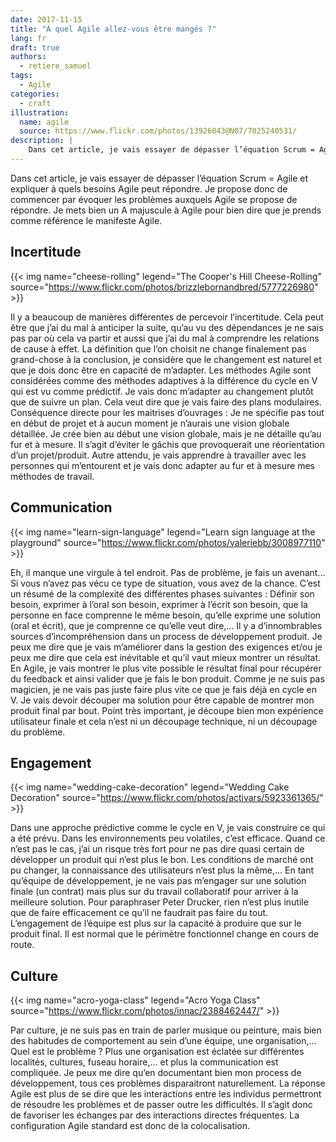 ```yaml
---
date: 2017-11-15
title: "A quel Agile allez-vous être mangés ?"
lang: fr
draft: true
authors:
  - retiere_samuel
tags:
  - Agile
categories:
  - craft
illustration:
  name: agile
  source: https://www.flickr.com/photos/13926043@N07/7025240531/
description: |
    Dans cet article, je vais essayer de dépasser l’équation Scrum = Agile et expliquer à quels besoins Agile peut répondre.
---
```


Dans cet article, je vais essayer de dépasser l’équation Scrum = Agile et expliquer à quels besoins Agile peut répondre. Je propose donc de commencer par évoquer les problèmes auxquels Agile se propose de répondre. Je mets bien un A majuscule à Agile pour bien dire que je prends comme référence le manifeste Agile.


## Incertitude
{{< img name="cheese-rolling" legend="The Cooper's Hill Cheese-Rolling" source="https://www.flickr.com/photos/brizzlebornandbred/5777226980" >}}

Il y a beaucoup de manières différentes de percevoir l’incertitude. Cela peut être que j’ai du mal à anticiper la suite, qu’au vu des dépendances je ne sais pas par où cela va partir et aussi que j’ai du mal à comprendre les relations de cause à effet. La définition que l’on choisit ne change finalement pas grand-chose à la conclusion, je considère que le changement est naturel et que je dois donc être en capacité de m’adapter. Les méthodes Agile sont considérées comme des méthodes adaptives à la différence du cycle en V qui est vu comme prédictif. Je vais donc m’adapter au changement plutôt que de suivre un plan. Cela veut dire que je vais faire des plans modulaires. Conséquence directe pour les maitrises d’ouvrages : Je ne spécifie pas tout en début de projet et à aucun moment je n’aurais une vision globale détaillée. Je crée bien au début une vision globale, mais je ne détaille qu’au fur et à mesure. Il s’agit d’éviter le gâchis que provoquerait une réorientation d’un projet/produit. Autre attendu, je vais apprendre à travailler avec les personnes qui m’entourent et je vais donc adapter au fur et à mesure mes méthodes de travail.


## Communication
{{< img name="learn-sign-language" legend="Learn sign language at the playground" source="https://www.flickr.com/photos/valeriebb/3008977110" >}}

Eh, il manque une virgule à tel endroit. Pas de problème, je fais un avenant… Si vous n’avez pas vécu ce type de situation, vous avez de la chance. C’est un résumé de la complexité des différentes phases suivantes : Définir son besoin, exprimer à l’oral son besoin, exprimer à l’écrit son besoin, que la personne en face comprenne le même besoin, qu’elle exprime une solution (oral et écrit), que je comprenne ce qu’elle veut dire,… Il y a d’innombrables sources d’incompréhension dans un process de développement produit. Je peux me dire que je vais m’améliorer dans la gestion des exigences et/ou je peux me dire que cela est inévitable et qu’il vaut mieux montrer un résultat. En Agile, je vais montrer le plus vite possible le résultat final pour récupérer du feedback et ainsi valider que je fais le bon produit. Comme je ne suis pas magicien, je ne vais pas juste faire plus vite ce que je fais déjà en cycle en V. Je vais devoir découper ma solution pour être capable de montrer mon produit final par bout. Point très important, je découpe bien mon expérience utilisateur finale et cela n’est ni un découpage technique, ni un découpage du problème.

## Engagement
{{< img name="wedding-cake-decoration" legend="Wedding Cake Decoration" source="https://www.flickr.com/photos/activars/5923361365/" >}}

Dans une approche prédictive comme le cycle en V, je vais construire ce qui a été prévu. Dans les environnements peu volatiles, c’est efficace. Quand ce n’est pas le cas, j’ai un risque très fort pour ne pas dire quasi certain de développer un produit qui n’est plus le bon. Les conditions de marché ont pu changer, la connaissance des utilisateurs n’est plus la même,… En tant qu’équipe de développement, je ne vais pas m’engager sur une solution finale (un contrat) mais plus sur du travail collaboratif pour arriver à la meilleure solution. Pour paraphraser Peter Drucker, rien n’est plus inutile que de faire efficacement ce qu’il ne faudrait pas faire du tout. L’engagement de l’équipe est plus sur la capacité à produire que sur le produit final. Il est normal que le périmètre fonctionnel change en cours de route.

## Culture
{{< img name="acro-yoga-class" legend="Acro Yoga Class" source="https://www.flickr.com/photos/innac/2388462447/" >}}

Par culture, je ne suis pas en train de parler musique ou peinture, mais bien des habitudes de comportement au sein d’une équipe, une organisation,… Quel est le problème ? Plus une organisation est éclatée sur différentes localités, cultures, fuseau horaire,… et plus la communication est compliquée. Je peux me dire qu’en documentant bien mon process de développement, tous ces problèmes disparaitront naturellement.  La réponse Agile est plus de se dire que les interactions entre les individus permettront de résoudre les problèmes et de passer outre les difficultés. Il s’agit donc de favoriser les échanges par des interactions directes fréquentes. La configuration Agile standard est donc de la colocalisation.

